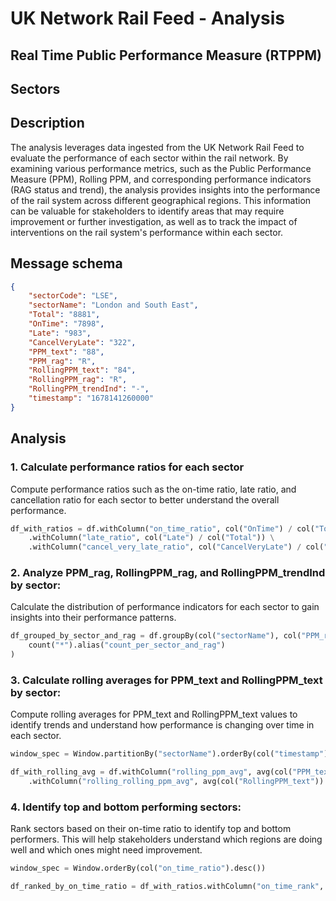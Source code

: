 # UK Network Rail Feed - Analysis 

## Real Time Public Performance Measure (RTPPM)

## Sectors

## Description
The analysis leverages data ingested from the UK Network Rail Feed to evaluate the performance of each sector within the rail network. By examining various performance metrics, such as the Public Performance Measure (PPM), Rolling PPM, and corresponding performance indicators (RAG status and trend), the analysis provides insights into the performance of the rail system across different geographical regions. This information can be valuable for stakeholders to identify areas that may require improvement or further investigation, as well as to track the impact of interventions on the rail system's performance within each sector.

## Message schema
```json
{
    "sectorCode": "LSE",
    "sectorName": "London and South East",
    "Total": "8881",
    "OnTime": "7898",
    "Late": "983",
    "CancelVeryLate": "322",
    "PPM_text": "88",
    "PPM_rag": "R",
    "RollingPPM_text": "84",
    "RollingPPM_rag": "R",
    "RollingPPM_trendInd": "-",
    "timestamp": "1678141260000"
}
```

## Analysis

### 1. Calculate performance ratios for each sector
Compute performance ratios such as the on-time ratio, late ratio, and cancellation ratio for each sector to better understand the overall performance.

```python
df_with_ratios = df.withColumn("on_time_ratio", col("OnTime") / col("Total")) \
    .withColumn("late_ratio", col("Late") / col("Total")) \
    .withColumn("cancel_very_late_ratio", col("CancelVeryLate") / col("Total"))
```

### 2. Analyze PPM_rag, RollingPPM_rag, and RollingPPM_trendInd by sector:
Calculate the distribution of performance indicators for each sector to gain insights into their performance patterns.

```python
df_grouped_by_sector_and_rag = df.groupBy(col("sectorName"), col("PPM_rag"), col("RollingPPM_rag"), col("RollingPPM_trendInd")).agg(
    count("*").alias("count_per_sector_and_rag")
)
```

### 3. Calculate rolling averages for PPM_text and RollingPPM_text by sector:
Compute rolling averages for PPM_text and RollingPPM_text values to identify trends and understand how performance is changing over time in each sector.

```python
window_spec = Window.partitionBy("sectorName").orderBy(col("timestamp")).rowsBetween(-3, 0)  # Adjust the window size as needed

df_with_rolling_avg = df.withColumn("rolling_ppm_avg", avg(col("PPM_text")).over(window_spec)) \
    .withColumn("rolling_rolling_ppm_avg", avg(col("RollingPPM_text")).over(window_spec))
```

### 4. Identify top and bottom performing sectors:
Rank sectors based on their on-time ratio to identify top and bottom performers. This will help stakeholders understand which regions are doing well and which ones might need improvement.

```python
window_spec = Window.orderBy(col("on_time_ratio").desc())

df_ranked_by_on_time_ratio = df_with_ratios.withColumn("on_time_rank", row_number().over(window_spec))
```